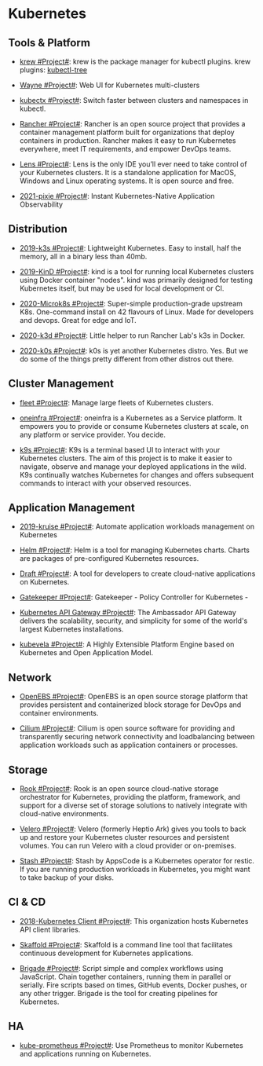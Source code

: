 # Kubernetes

## Tools & Platform

- [krew #Project#](https://github.com/GoogleContainerTools/krew): krew is the package manager for kubectl plugins. krew plugins: [kubectl-tree](https://github.com/ahmetb/kubectl-tree)

- [Wayne #Project#](https://github.com/Qihoo360/wayne): Web UI for Kubernetes multi-clusters

- [kubectx #Project#](https://github.com/ahmetb/kubectx): Switch faster between clusters and namespaces in kubectl.

- [Rancher #Project#](https://github.com/rancher/rancher): Rancher is an open source project that provides a container management platform built for organizations that deploy containers in production. Rancher makes it easy to run Kubernetes everywhere, meet IT requirements, and empower DevOps teams.

- [Lens #Project#](https://github.com/lensapp/lens): Lens is the only IDE you’ll ever need to take control of your Kubernetes clusters. It is a standalone application for MacOS, Windows and Linux operating systems. It is open source and free.

- [2021-pixie #Project#](https://github.com/pixie-labs/pixie): Instant Kubernetes-Native Application Observability

## Distribution

- [2019-k3s #Project#](https://github.com/rancher/k3s): Lightweight Kubernetes. Easy to install, half the memory, all in a binary less than 40mb.

- [2019-KinD #Project#](https://github.com/kubernetes-sigs/kind/): kind is a tool for running local Kubernetes clusters using Docker container "nodes". kind was primarily designed for testing Kubernetes itself, but may be used for local development or CI.

- [2020-Microk8s #Project#](https://microk8s.io/): Super-simple production-grade upstream K8s. One-command install on 42 flavours of Linux. Made for developers and devops. Great for edge and IoT.

- [2020-k3d #Project#](https://github.com/rancher/k3d/): Little helper to run Rancher Lab's k3s in Docker.

- [2020-k0s #Project#](https://github.com/k0sproject/k0s): k0s is yet another Kubernetes distro. Yes. But we do some of the things pretty different from other distros out there.

## Cluster Management

- [fleet #Project#](https://github.com/rancher/fleet): Manage large fleets of Kubernetes clusters.

- [oneinfra #Project#](https://github.com/oneinfra/oneinfra): oneinfra is a Kubernetes as a Service platform. It empowers you to provide or consume Kubernetes clusters at scale, on any platform or service provider. You decide.

- [k9s #Project#](https://k9scli.io/): K9s is a terminal based UI to interact with your Kubernetes clusters. The aim of this project is to make it easier to navigate, observe and manage your deployed applications in the wild. K9s continually watches Kubernetes for changes and offers subsequent commands to interact with your observed resources.

## Application Management

- [2019-kruise #Project#](https://github.com/openkruise/kruise): Automate application workloads management on Kubernetes

- [Helm #Project#](https://github.com/kubernetes/helm): Helm is a tool for managing Kubernetes charts. Charts are packages of pre-configured Kubernetes resources.

- [Draft #Project#](https://github.com/Azure/draft): A tool for developers to create cloud-native applications on Kubernetes.

- [Gatekeeper #Project#](https://github.com/open-policy-agent/gatekeeper): Gatekeeper - Policy Controller for Kubernetes -

- [Kubernetes API Gateway #Project#](https://www.getambassador.io/products/edge-stack/api-gateway/): The Ambassador API Gateway delivers the scalability, security, and simplicity for some of the world's largest Kubernetes installations.

- [kubevela #Project#](https://github.com/oam-dev/kubevela): A Highly Extensible Platform Engine based on Kubernetes and Open Application Model.

## Network

- [OpenEBS #Project#](https://www.openebs.io/): OpenEBS is an open source storage platform that provides persistent and containerized block storage for DevOps and container environments.

- [Cilium #Project#](https://github.com/cilium/cilium): Cilium is open source software for providing and transparently securing network connectivity and loadbalancing between application workloads such as application containers or processes.

## Storage

- [Rook #Project#](https://github.com/rook/rook): Rook is an open source cloud-native storage orchestrator for Kubernetes, providing the platform, framework, and support for a diverse set of storage solutions to natively integrate with cloud-native environments.

- [Velero #Project#](https://github.com/vmware-tanzu/velero): Velero (formerly Heptio Ark) gives you tools to back up and restore your Kubernetes cluster resources and persistent volumes. You can run Velero with a cloud provider or on-premises.

- [Stash #Project#](https://github.com/stashed/stash): Stash by AppsCode is a Kubernetes operator for restic. If you are running production workloads in Kubernetes, you might want to take backup of your disks.

## CI & CD

- [2018-Kubernetes Client #Project#](https://github.com/kubernetes-client): This organization hosts Kubernetes API client libraries.

- [Skaffold #Project#](https://github.com/GoogleCloudPlatform/skaffold): Skaffold is a command line tool that facilitates continuous development for Kubernetes applications.

- [Brigade #Project#](https://github.com/Azure/brigade): Script simple and complex workflows using JavaScript. Chain together containers, running them in parallel or serially. Fire scripts based on times, GitHub events, Docker pushes, or any other trigger. Brigade is the tool for creating pipelines for Kubernetes.

## HA

- [kube-prometheus #Project#](https://github.com/coreos/kube-prometheus): Use Prometheus to monitor Kubernetes and applications running on Kubernetes.
